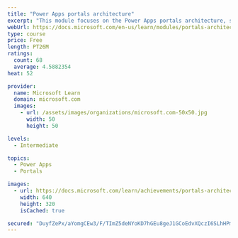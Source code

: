 ```yaml
---
title: "Power Apps portals architecture"
excerpt: "This module focuses on the Power Apps portals architecture, such as how the various components work together to build a portal. Additionally, it explains how the components are installed and come to together in a working portal. The module also describes the maker and configuration tools that you can use to build and customize Power Apps portals."
webUrl: https://docs.microsoft.com/en-us/learn/modules/portals-architecture/
type: course
price: Free
length: PT26M
ratings:
  count: 68
  average: 4.5882354
heat: 52

provider:
  name: Microsoft Learn
  domain: microsoft.com
  images:
    - url: /assets/images/organizations/microsoft.com-50x50.jpg
      width: 50
      height: 50

levels:
  - Intermediate

topics:
  - Power Apps
  - Portals

images:
  - url: https://docs.microsoft.com/learn/achievements/portals-architecture-social.png
    width: 640
    height: 320
    isCached: true

secured: "DuyfZePx/aYomgCEw3/F/TImZ5deNYoKD7hGEu8geJ1GCoEdvXQczI6SLhHPmyszGD6xAX6MiXa0kyBMmT3aZB+owLv0LJ23FYt+bYkARBeSaRjQzxHEggV0ad0tyquJYvmK/jVYg2ybAhKeJ9hyAtx+DpfsyOamLNg9AWXHuNPjxrnqWD7cpC8Vxg5lbDEhq6Gpgss2ffy+ifUbvtb/JCIOFZRDKfYch133QC2z26aLDyJjXvJfIUCIdj9eN743dy7eQ0lnF1p3UhZLnh4V85ej5l0aXC6oIPzPxnoh4VYyfWHjd/frCbVqrmITZTmOXkF6cKslsJe9HMB3TBngt8L3NABGu99lW7UF8MwY0pKLsoCfImJTgoZNMFHAMedNmkNo+Mj7B/n6y1vEddRgbg==;aaYXWM1jJ22n4UcNjtliSg=="
---
```


